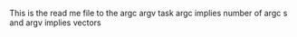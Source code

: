 This is the read me file to the argc argv task
argc implies number of argc s and argv implies vectors
